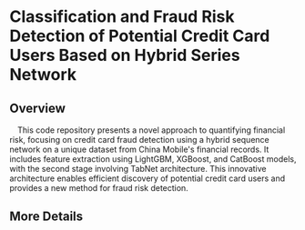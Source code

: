 # Classification and Fraud Risk Detection of Potential Credit Card Users Based on Hybrid Series Network
## Overview
&ensp;&ensp;This code repository presents a novel approach to quantifying financial risk, focusing on credit card fraud detection using a hybrid sequence network on a unique dataset from China Mobile's financial records. It includes feature extraction using LightGBM, XGBoost, and CatBoost models, with the second stage involving TabNet architecture. This innovative architecture enables efficient discovery of potential credit card users and provides a new method for fraud risk detection.

## More Details

